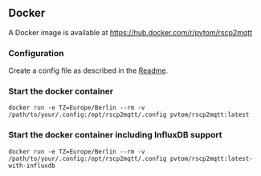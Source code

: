## Docker

A Docker image is available at https://hub.docker.com/r/pvtom/rscp2mqtt

### Configuration

Create a config file as described in the [Readme](README.md).

### Start the docker container

```
docker run -e TZ=Europe/Berlin --rm -v /path/to/your/.config:/opt/rscp2mqtt/.config pvtom/rscp2mqtt:latest
```

### Start the docker container including InfluxDB support 
 
```
docker run -e TZ=Europe/Berlin --rm -v /path/to/your/.config:/opt/rscp2mqtt/.config pvtom/rscp2mqtt:latest-with-influxdb
```

